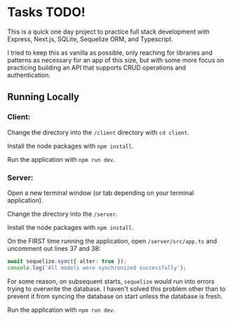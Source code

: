 # Tasks TODO!

This is a quick one day project to practice full stack development with Express, Next.js, SQLite, Sequelize ORM, and Typescript.

I tried to keep this as vanilla as possible, only reaching for libraries and patterns as necessary for an app of this size, but with some more focus on practicing building an API that supports CRUD operations and authentication.

## Running Locally

### Client:
Change the directory into the `/client` directory with `cd client`.

Install the node packages with `npm install`.

Run the application with `npm run dev`.

### Server:
Open a new terminal window (or tab depending on your terminal application).

Change the directory into the `/server`.

Install the node packages with `npm install`.

On the FIRST time running the application, open `/server/src/app.ts` and uncomment out lines 37 and 38:

```typescript
await sequelize.sync({ alter: true });
console.log('All models were synchronized successfully');
```

For some reason, on subsequent starts, `sequelize` would run into errors trying to overwrite the database. I haven't solved this problem other than to prevent it from syncing the database on start unless the database is fresh.

Run the application with `npm run dev`.